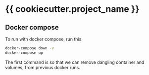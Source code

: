 # {{ cookiecutter.project_name }}


## Docker compose

To run with docker compose, run this:

```bash
docker-compose down -v
docker-compose up
```

The first command is so that we can remove dangling container and volumes, from previous docker runs.